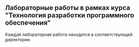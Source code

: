 ## Лабораторные работы в рамках курса "Технология разработки программного обеспечения"

Каждая лабораторная работа находится в соответствующей директории.
